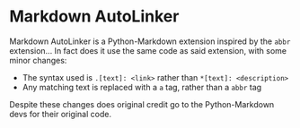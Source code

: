 # Markdown AutoLinker

Markdown AutoLinker is a Python-Markdown extension inspired by the `abbr` extension... In fact does it use the same code as said extension, with some minor changes:

- The syntax used is `.[text]: <link>` rather than `*[text]: <description>`
- Any matching text is replaced with a `a` tag, rather than a `abbr` tag

Despite these changes does original credit go to the Python-Markdown devs for their original code.